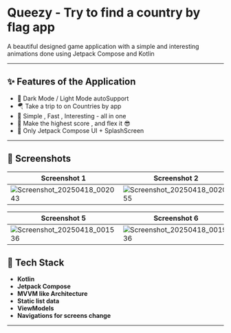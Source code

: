 # Queezy - Try to find a country by flag app 

A beautiful designed game application with a simple and interesting animations done using Jetpack Compose and Kotlin 

---

## ✨ Features of the Application

- 🧭 Dark Mode / Light Mode autoSupport
- 🪂 Take a trip to on Countries by app 
- 🚀 Simple , Fast , Interesting - all in one
- 📝 Make the highest score , and flex it 😎
- 🎯 Only Jetpack Compose UI + SplashScreen

---

## 📸 Screenshots

| Screenshot 1 | Screenshot 2 | Screenshot 3 |
|--------------|--------------|--------------|
 | ![Screenshot_20250418_002043](https://github.com/user-attachments/assets/76bea64f-c5b0-4a42-ab5b-ccce87eb485d) | ![Screenshot_20250418_002055](https://github.com/user-attachments/assets/32b49085-9440-4bf2-b01c-6b2bbfb4498c) | ![Screenshot_20250418_002115](https://github.com/user-attachments/assets/64587605-c195-4354-b604-2bfca97ccaea) |

| Screenshot 5 | Screenshot 6 | Screenshot 7 |
|--------------|--------------|--------------|
| ![Screenshot_20250418_001536](https://github.com/user-attachments/assets/87d871b4-418c-48eb-bf54-b76ee2273f4b) | ![Screenshot_20250418_001936](https://github.com/user-attachments/assets/d67ad25d-62e2-4d6a-ae8c-1e8b37811fc7) | ![Screenshot_20250418_002006](https://github.com/user-attachments/assets/2d4f7d09-27ac-45da-ad4d-2f9468339744) | 


## 🚀 Tech Stack

- **Kotlin**
- **Jetpack Compose**
- **MVVM like Architecture**
- **Static list data**
- **ViewModels**
- **Navigations for screens change**
---
